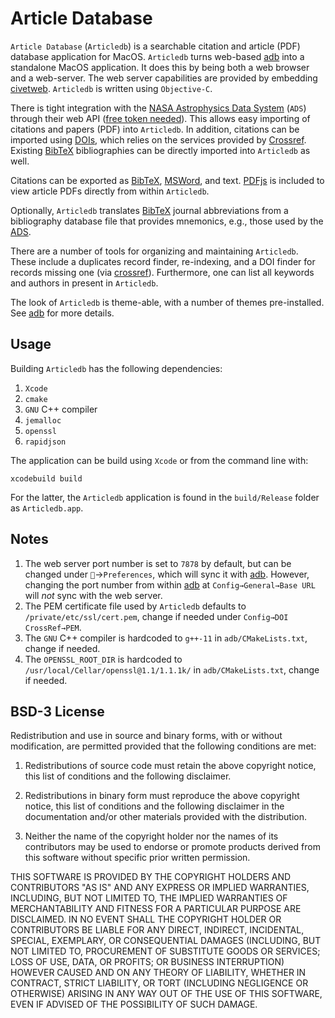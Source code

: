 # Article Database

`Article Database` (`Articledb`) is a searchable citation and article (PDF) database application for MacOS. `Articledb` turns web-based [adb](https://github.com/kriztioan/adb) into a standalone MacOS application. It does this by being both a web browser and a web-server. The web server capabilities are provided by embedding [civetweb](https://github.com/civetweb/civetweb). `Articledb` is written using `Objective-C`.

 There is tight integration with the [NASA Astrophysics Data System](https://ui.adsabs.harvard.edu/) (`ADS`) through their web API ([free token needed](https://ui.adsabs.harvard.edu/user/account/login)). This allows easy importing of citations and papers (PDF) into `Articledb`. In addition, citations can be imported using [DOIs](https://www.doi.org/), which relies on the services provided by [Crossref](https://www.crossref.org). Existing  [BibTeX](http://www.bibtex.org/Format/) bibliographies can be directly imported into `Articledb` as well.

Citations can be exported as [BibTeX](http://www.bibtex.org/Format/), [MSWord](https://docs.microsoft.com/en-us/office/vba/word/concepts/working-with-word/working-with-bibliographies), and text. [PDFjs](https://mozilla.github.io/pdf.js/) is included to view article PDFs directly from within `Articledb`.

Optionally, `Articledb` translates [BibTeX](http://www.bibtex.org/Format/) journal abbreviations from a bibliography database file that provides mnemonics, e.g., those used by the [ADS](http://adsabs.harvard.edu/abs_doc/aas_macros.html).

There are a number of tools for organizing and maintaining `Articledb`. These include a duplicates record finder, re-indexing, and a DOI finder for records missing one (via [crossref](api.crossref.org)). Furthermore, one can list all keywords and authors in present in `Articledb`.

The look of `Articledb` is theme-able, with a number of themes pre-installed. See [adb](https://github.com/kriztioan/adb) for more details.

## Usage

Building `Articledb` has the following dependencies:

1. `Xcode`
2. `cmake`
3. `GNU` C++ compiler
4. `jemalloc`
5. `openssl`
6. `rapidjson`

The application can be build using `Xcode` or from the command line with:

```shell
xcodebuild build
```

For the latter, the `Articledb` application is found in the `build/Release` folder as `Articledb.app`.

## Notes

1. The web server port number is set  to `7878` by default, but can be changed under ``→`Preferences`, which will sync it with [adb](https://github.com/kriztioan/adb). However, changing the port number from within [adb](https://github.com/kriztioan/adb) at `Config→General→Base URL` will *not* sync with the web server.
2. The PEM certificate file used by `Articledb` defaults to `/private/etc/ssl/cert.pem`, change if needed under `Config→DOI CrossRef→PEM`.
3. The `GNU` C++ compiler is hardcoded to `g++-11` in `adb/CMakeLists.txt`, change if needed.
4. The `OPENSSL_ROOT_DIR` is hardcoded to `/usr/local/Cellar/openssl@1.1/1.1.1k/` in `adb/CMakeLists.txt`, change if needed.

## BSD-3 License

Redistribution and use in source and binary forms, with or without modification, are permitted provided that the following conditions are met:

1. Redistributions of source code must retain the above copyright notice, this list of conditions and the following disclaimer.

2. Redistributions in binary form must reproduce the above copyright notice, this list of conditions and the following disclaimer in the documentation and/or other materials provided with the distribution.

3. Neither the name of the copyright holder nor the names of its contributors may be used to endorse or promote products derived from this software without specific prior written permission.

THIS SOFTWARE IS PROVIDED BY THE COPYRIGHT HOLDERS AND CONTRIBUTORS "AS IS" AND ANY EXPRESS OR IMPLIED WARRANTIES, INCLUDING, BUT NOT LIMITED TO, THE IMPLIED WARRANTIES OF MERCHANTABILITY AND FITNESS FOR A PARTICULAR PURPOSE ARE DISCLAIMED. IN NO EVENT SHALL THE COPYRIGHT HOLDER OR CONTRIBUTORS BE LIABLE FOR ANY DIRECT, INDIRECT, INCIDENTAL, SPECIAL, EXEMPLARY, OR CONSEQUENTIAL DAMAGES (INCLUDING, BUT NOT LIMITED TO, PROCUREMENT OF SUBSTITUTE GOODS OR SERVICES; LOSS OF USE, DATA, OR PROFITS; OR BUSINESS INTERRUPTION) HOWEVER CAUSED AND ON ANY THEORY OF LIABILITY, WHETHER IN CONTRACT, STRICT LIABILITY, OR TORT (INCLUDING NEGLIGENCE OR OTHERWISE) ARISING IN ANY WAY OUT OF THE USE OF THIS SOFTWARE, EVEN IF ADVISED OF THE POSSIBILITY OF SUCH DAMAGE.
